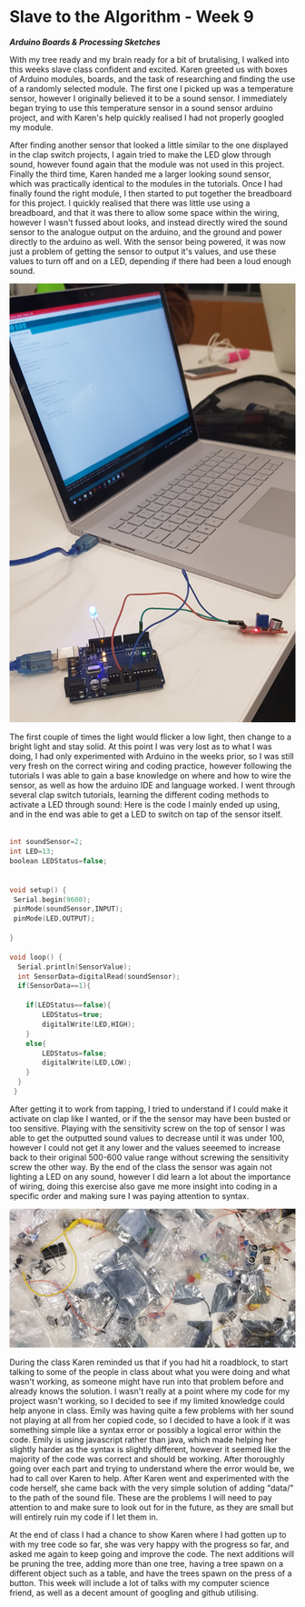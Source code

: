 # Slave to the Algorithm - Week 9

__*Arduino Boards & Processing Sketches*__

With my tree ready and my brain ready for a bit of brutalising, I walked into this weeks slave class confident and excited. Karen greeted us with boxes of Arduino modules, boards, and the task of researching and finding the use of a randomly selected module. The first one I picked up was a temperature sensor, however I originally believed it to be a sound sensor. I immediately began trying to use this temperature sensor in a sound sensor arduino project, and with Karen's help quickly realised I had not properly googled my module.

After finding another sensor that looked a little similar to the one displayed in the clap switch projects, I again tried to make the LED glow through sound, however found again that the module was not used in this project. Finally the third time, Karen handed me a larger looking sound sensor, which was practically identical to the modules in the tutorials. Once I had finally found the right module, I then started to put together the breadboard for this project. I quickly realised that there was little use using a breadboard, and that it was there to allow some space within the wiring, however I wasn't fussed about looks, and instead directly wired the sound sensor to the analogue output on the arduino, and the ground and power directly to the arduino as well. With the sensor being powered, it was now just a problem of getting the sensor to output it's values, and use these values to turn off and on a LED, depending if there had been a loud enough sound.


![Pic of Sensor and Laptop](https://github.com/Dropboy/Slave-to-the-Algorithm/blob/Journal/Images%20and%20Resources/Week%2009/Laptop%20and%20sound%20cropped.jpg)

The first couple of times the light would flicker a low light, then change to a bright light and stay solid. At this point I was very lost as to what I was doing, I had only experimented with Arduino in the weeks prior, so I was still very fresh on the correct wiring and coding practice, however following the tutorials I was able to gain a base knowledge on where and how to wire the sensor, as well as how the arduino IDE and language worked. I went through several clap switch tutorials, learning the different coding methods to activate a LED through sound: Here is the code I mainly ended up using, and in the end was able to get a LED to switch on tap of the sensor itself.

```c

int soundSensor=2;
int LED=13;
boolean LEDStatus=false;


void setup() {
 Serial.begin(9600);
 pinMode(soundSensor,INPUT);
 pinMode(LED,OUTPUT);

}

void loop() {
  Serial.println(SensorValue);
  int SensorData=digitalRead(soundSensor);
  if(SensorData==1){

    if(LEDStatus==false){
        LEDStatus=true;
        digitalWrite(LED,HIGH);
    }
    else{
        LEDStatus=false;
        digitalWrite(LED,LOW);
    }
  }
 }

 ```

After getting it to work from tapping, I tried to understand if I could make it activate on clap like I wanted, or if the the sensor may have been busted or too sensitive. Playing with the sensitivity screw on the top of sensor I was able to get the outputted sound values to decrease until it was under 100, however I could not get it any lower and the values seeemed to increase back to their original 500-600 value range without screwing the sensitivity screw the other way. By the end of the class the sensor was again not lighting a LED on any sound, however I did learn a lot about the importance of wiring, doing this exercise also gave me more insight into coding in a specific order and making sure I was paying attention to syntax.

![Pic of bags of sensors](https://github.com/Dropboy/Slave-to-the-Algorithm/blob/Journal/Images%20and%20Resources/Week%2009/Sensors%20Galore.jpg)

During the class Karen reminded us that if you had hit a roadblock, to start talking to some of the people in class about what you were doing and what wasn't working, as someone might have run into that problem before and already knows the solution. I wasn't really at a point where my code for my project wasn't working, so I decided to see if my limited knowledge could help anyone in class. Emily was having quite a few problems with her sound not playing at all from her copied code, so I decided to have a look if it was something simple like a syntax error or possibly a logical error within the code. Emily is using javascript rather than java, which made helping her slightly harder as the syntax is slightly different, however it seemed like the majority of the code was correct and should be working. After thoroughly going over each part and trying to understand where the error would be, we had to call over Karen to help. After Karen went and experimented with the code herself, she came back with the very simple solution of adding "data/" to the path of the sound file. These are the problems I will need to pay attention to and make sure to look out for in the future, as they are small but will entirely ruin my code if I let them in.

At the end of class I had a chance to show Karen where I had gotten up to with my tree code so far, she was very happy with the progress so far, and asked me again to keep going and improve the code. The next additions will be pruning the tree, adding more than one tree, having a tree spawn on a different object such as a table, and have the trees spawn on the press of a button. This week will include a lot of talks with my computer science friend, as well as a decent amount of googling and github utilising.
